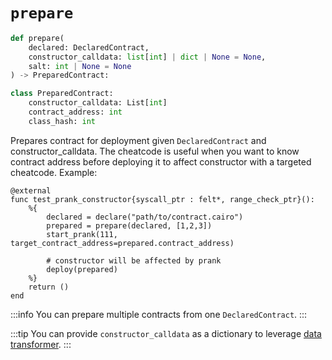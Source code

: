 # `prepare`
```python
def prepare(
    declared: DeclaredContract,
    constructor_calldata: list[int] | dict | None = None,
    salt: int | None = None
) -> PreparedContract:

class PreparedContract:
    constructor_calldata: List[int]
    contract_address: int
    class_hash: int
```
Prepares contract for deployment given `DeclaredContract` and constructor_calldata. The cheatcode is useful when you want to know contract address before deploying it to affect constructor with a targeted cheatcode. Example:
```
@external
func test_prank_constructor{syscall_ptr : felt*, range_check_ptr}():
    %{
        declared = declare("path/to/contract.cairo")
        prepared = prepare(declared, [1,2,3])
        start_prank(111, target_contract_address=prepared.contract_address)

        # constructor will be affected by prank
        deploy(prepared)
    %}
    return ()
end

```
:::info
You can prepare multiple contracts from one `DeclaredContract`.
:::

:::tip
You can provide `constructor_calldata` as a dictionary to leverage [data transformer](README.md#data-transformer).
:::
